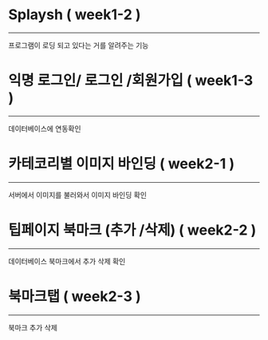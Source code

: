   
#
# Splaysh ( week1-2 )
------------------------------------------
프로그램이 로딩 되고 있다는 거를 알려주는 기능





# 익명 로그인/ 로그인 /회원가입  ( week1-3 )
-----------------------------------------
데이터베이스에 연동확인




     
    
# 카테코리별 이미지 바인딩 ( week2-1 )
---------------------------------------
서버에서 이미지를 불러와서 이미지 바인딩 확인




# 팁페이지 북마크 (추가 /삭제) ( week2-2 )
-----------------------------------------
데이터베이스 북마크에서 추가 삭제 확인




# 북마크탭  ( week2-3 )
----------------------------------------
북마크 추가 삭제 
